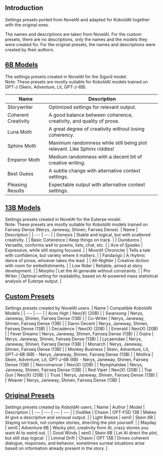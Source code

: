## Introduction
Settings presets ported from NovelAI and adapted for KoboldAI together with the original ones.

The names and descriptions are taken from NovelAI. For the custom presets, there are no descriptions, only the names and the models they were created for. For the original presets, the names and descriptions were created by their authors.

## [6B Models](https://drive.google.com/drive/folders/1mXG126USSEfJmd444QgGMgGQScABAPou)
The settings presets created in NovelAI for the Sigurd model. <br>
Note: These presets are mostly suitable for KoboldAI models trained on GPT-J (Skein, Adventure, Lit, GPT-J-6B).

| Name | Description |
| --- | --- |
| Storywriter | Optimized settings for relevant output. |
| Coherent Creativity | A good balance between coherence, creativity, and quality of prose. |
| Luna Moth | A great degree of creativity without losing coherency. |
| Sphinx Moth | Maximum randomness while still being plot relevant. Like Sphinx riddles! |
| Emperor Moth | Medium randomness with a decent bit of creative writing. |
| Best Guess | A subtle change with alternative context settings. |
| Pleasing Results | Expectable output with alternative context settings. |
## [13B Models](https://drive.google.com/drive/folders/1kTKfVn0nvYdv7IsUOQbpGWc_1SMP15wn)
Settings presets created in NovelAI for the Euterpe model. <br>
Note: These presets are mostly suitable for KoboldAI models trained on Fairseq-Dense (Nerys, Janeway, Shinen, Fairseq Dense).
| Name | Description |
| --- | --- |
| Genesis | Stable and logical, but with scattered creativity. |
| Basic Coherence | Keep things on track. |
| Ouroboros | Versatile, conforms well to poems, lists, chat, etc. |
| Ace of Spades | Expressive, while still staying focused. |
| Moonlit Chronicler | Tells a tale with confidence, but variety where it matters. |
| Fandango | A rhytmic dance of prose, whoever takes the lead. |
| All-Nighter | Creative diction with room for embellishments. |
| Low Rider | Reliable, aimed at story development. |
| Morpho | Let the AI generate without constraints. |
| Pro Writer | Optimal setting for readability, based on AI-powered mass statistical analysis of Euterpe output. |
## [Custom Presets](https://drive.google.com/drive/folders/1BFZZY5-lunsZYvtJ9vstiBkH8FY6uj-0)
Settings presets created by NovelAI users.
| Name | Compatible KoboldAI Models |
| --- | --- |
| Aces High | Neo(X) (20B) |
| Swansong | Nerys, Janeway, Shinen, Fairseq Dense (13B) |
| Co-Writer | Nerys, Janeway, Shinen, Fairseq Dense (13B) |
| Damn Decent | Nerys, Janeway, Shinen, Fairseq Dense (13B) |
| Decadence | Neo(X) (20B) |
| Emerald | Neo(X) (20B) |
| Fever Dreams | Nerys, Janeway, Shinen, Fairseq Dense (13B) |
| Gojira | Nerys, Janeway, Shinen, Fairseq Dense (13B) |
| Lycaenidae | Nerys, Janeway, Shinen, Fairseq Dense (13B) |
| Monarch | Nerys, Janeway, Shinen, Fairseq Dense (13B) |
| Monkey Business | Skein, Adventure, Lit, GPT-J-6B (6B) - Nerys, Janeway, Shinen, Fairseq Dense (13B) |
| Mothra | Skein, Adventure, Lit, GPT-J-6B (6B) - Nerys, Janeway, Shinen, Fairseq Dense (13B) |
| Necromancer | Neo(X) (20B) |
| Nymphalidae | Nerys, Janeway, Shinen, Fairseq Dense (13B) |
| Red Viper | Neo(X) (20B) |
| Top Gun | Neo(X) (20B) |
| Trust | Nerys, Janeway, Shinen, Fairseq Dense (13B) |
| Weaver | Nerys, Janeway, Shinen, Fairseq Dense (13B) |
## [Original Presets](https://drive.google.com/drive/folders/1DU0jXN8TtDEpPVZAlEn7ZsYYhh0io4qa)
Settings presets created by KoboldAI users.
| Name | Author | Model | Description |
| --- | --- | --- | --- |
| Godlike | Chasm | OPT-FSD 13B | Makes AI give a descriptive and sensual output. |
| Light Breeze | xen0 | Skein 6B | Staying on track, not complex stories, directing the plot yourself. |
| Mayday | xen0 | Adventure 6B | Wacky plot, creativity from AI, crazy stories you want AI to weird out. |
| Good Winds | xen0 | Skein 6B | Let AI direct the plot, but still stay logical. |
| Liminal Drift | Chasm | OPT 13B | Drives coherent dialogue, responses, and behavior, sometimes surreal situations arise based on information already present in the story. |